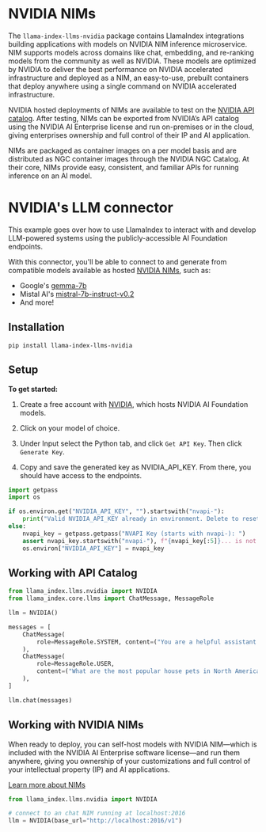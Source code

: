 # NVIDIA NIMs

The `llama-index-llms-nvidia` package contains LlamaIndex integrations building applications with models on 
NVIDIA NIM inference microservice. NIM supports models across domains like chat, embedding, and re-ranking models 
from the community as well as NVIDIA. These models are optimized by NVIDIA to deliver the best performance on NVIDIA 
accelerated infrastructure and deployed as a NIM, an easy-to-use, prebuilt containers that deploy anywhere using a single 
command on NVIDIA accelerated infrastructure.

NVIDIA hosted deployments of NIMs are available to test on the [NVIDIA API catalog](https://build.nvidia.com/). After testing, 
NIMs can be exported from NVIDIA’s API catalog using the NVIDIA AI Enterprise license and run on-premises or in the cloud, 
giving enterprises ownership and full control of their IP and AI application.

NIMs are packaged as container images on a per model basis and are distributed as NGC container images through the NVIDIA NGC Catalog. 
At their core, NIMs provide easy, consistent, and familiar APIs for running inference on an AI model.

# NVIDIA's LLM connector

This example goes over how to use LlamaIndex to interact with and develop LLM-powered systems using the publicly-accessible AI Foundation endpoints.

With this connector, you'll be able to connect to and generate from compatible models available as hosted [NVIDIA NIMs](https://ai.nvidia.com), such as:

- Google's [gemma-7b](https://build.nvidia.com/google/gemma-7b)
- Mistal AI's [mistral-7b-instruct-v0.2](https://build.nvidia.com/mistralai/mistral-7b-instruct-v2)
- And more!

## Installation

```shell
pip install llama-index-llms-nvidia
```
## Setup

**To get started:**

1. Create a free account with [NVIDIA](https://build.nvidia.com/), which hosts NVIDIA AI Foundation models.

2. Click on your model of choice.

3. Under Input select the Python tab, and click `Get API Key`. Then click `Generate Key`.

4. Copy and save the generated key as NVIDIA_API_KEY. From there, you should have access to the endpoints.

```python
import getpass
import os

if os.environ.get("NVIDIA_API_KEY", "").startswith("nvapi-"):
    print("Valid NVIDIA_API_KEY already in environment. Delete to reset")
else:
    nvapi_key = getpass.getpass("NVAPI Key (starts with nvapi-): ")
    assert nvapi_key.startswith("nvapi-"), f"{nvapi_key[:5]}... is not a valid key"
    os.environ["NVIDIA_API_KEY"] = nvapi_key
```

## Working with API Catalog

```python
from llama_index.llms.nvidia import NVIDIA
from llama_index.core.llms import ChatMessage, MessageRole

llm = NVIDIA()

messages = [
    ChatMessage(
        role=MessageRole.SYSTEM, content=("You are a helpful assistant.")
    ),
    ChatMessage(
        role=MessageRole.USER,
        content=("What are the most popular house pets in North America?"),
    ),
]

llm.chat(messages)
```

## Working with NVIDIA NIMs
When ready to deploy, you can self-host models with NVIDIA NIM—which is included with the NVIDIA AI Enterprise software license—and run them anywhere, giving you ownership of your customizations and full control of your intellectual property (IP) and AI applications.

[Learn more about NIMs](https://developer.nvidia.com/blog/nvidia-nim-offers-optimized-inference-microservices-for-deploying-ai-models-at-scale/)

```python
from llama_index.llms.nvidia import NVIDIA

# connect to an chat NIM running at localhost:2016
llm = NVIDIA(base_url="http://localhost:2016/v1")
```